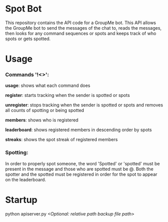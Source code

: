 # Spot Bot
This repository contains the API code for a GroupMe bot. This API allows the GroupMe bot to send the messages of the chat to,
reads the messages, then looks for any command sequences or spots and keeps track of who spots or gets spotted. 

# Usage
### Commands '!<>':
**usage**: shows what each command does

**register**: starts tracking when the sender is spotted or spots

**unregister**: stops tracking when the sender is spotted or spots and removes all counts of spotting or being spotted

**members**: shows who is registered

**leaderboard**: shows registered members in descending order by spots

**streaks**: shows the spot streak of registered members

### Spotting:
In order to properly spot someone, the word 'Spotted' or 'spotted'
must be present in the message and those who are spotted must be @.
Both the spotter and the spotted must be registered in order for the spot to appear on the leaderboard.

# Startup
python apiserver.py *<GroupMe bot_id>* *<Optional: relative path backup file path>* 
